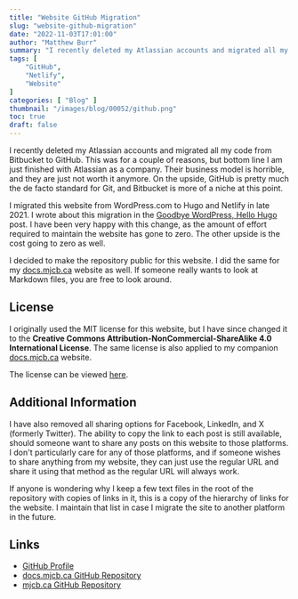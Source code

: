 ```yaml
---
title: "Website GitHub Migration"
slug: "website-github-migration"
date: "2022-11-03T17:01:00"
author: "Matthew Burr"
summary: "I recently deleted my Atlassian accounts and migrated all my code from Bitbucket to GitHub. This was for a couple of reasons, but bottom line I am just finished with Atlassian as a company. Their business model is horrible, and they are just not worth it anymore. On the upside, GitHub is pretty much the de facto standard for Git, and Bitbucket is more of a niche at this point."
tags: [
    "GitHub",
    "Netlify",
    "Website"
]
categories: [ "Blog" ]
thumbnail: "/images/blog/00052/github.png"
toc: true
draft: false
---
```


I recently deleted my Atlassian accounts and migrated all my code from Bitbucket to GitHub. This was for a couple of reasons, but bottom line I am just finished with Atlassian as a company. Their business model is horrible, and they are just not worth it anymore. On the upside, GitHub is pretty much the de facto standard for Git, and Bitbucket is more of a niche at this point.

I migrated this website from WordPress.com to Hugo and Netlify in late 2021. I wrote about this migration in the [Goodbye WordPress, Hello Hugo](/blog/2021/12/23/goodbye-wordpress-hello-hugo/) post. I have been very happy with this change, as the amount of effort required to maintain the website has gone to zero. The other upside is the cost going to zero as well.

I decided to make the repository public for this website. I did the same for my [docs.mjcb.ca](/blog/2022/10/05/docs-mjcb-io/) website as well. If someone really wants to look at Markdown files, you are free to look around.

## License ##

I originally used the MIT license for this website, but I have since changed it to the **Creative Commons Attribution-NonCommercial-ShareAlike 4.0 International License**. The same license is also applied to my companion [docs.mjcb.ca](https://docs.mjcb.ca/) website.

The license can be viewed [here](https://github.com/matthew-tfs/mjcb.ca/blob/main/LICENSE).

## Additional Information ##

I have also removed all sharing options for Facebook, LinkedIn, and X (formerly Twitter). The ability to copy the link to each post is still available, should someone want to share any posts on this website to those platforms. I don't particularly care for any of those platforms, and if someone wishes to share anything from my website, they can just use the regular URL and share it using that method as the regular URL will always work.

If anyone is wondering why I keep a few text files in the root of the repository with copies of links in it, this is a copy of the hierarchy of links for the website. I maintain that list in case I migrate the site to another platform in the future.

## Links ##

* [GitHub Profile](https://github.com/matthew-tfs)
* [docs.mjcb.ca GitHub Repository](https://github.com/matthew-tfs/docs.mjcb.ca)
* [mjcb.ca GitHub Repository](https://github.com/matthew-tfs/mjcb.ca)
